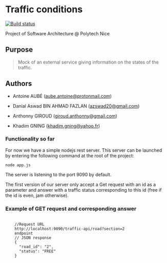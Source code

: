 # Traffic conditions

[![Build status](https://travis-ci.org/sa-2017-2018-team-5/priority-rules-system.svg?branch=master)](https://travis-ci.org/sa-2017-2018-team-5/traffic-conditions)

Project of Software Architecture @ Polytech Nice

## Purpose

> Mock of an external service giving information on the states of the traffic. 

## Authors

- Antoine AUBÉ 
([aube.antoine@protonmail.com](mailto:aube.antoine@protonmail.com))

- Danial Aswad BIN AHMAD FAZLAN 
([azswad20@gmail.com](mailto:azswad20@gmail.com))

- Anthonny GIROUD
([giroud.anthonny@gmail.com](mailto:giroud.anthonny@gmail.com))

- Khadim GNING
([khadim.gning@yahoo.fr](mailto:khadim.gning@yahoo.fr))

### Functionality so far

For now we have a simple nodejs rest server. 
This server can be launched by entering the following command at the root of the project:
<pre><code>node app.js</code></pre>

The server is listening to the port 9090 by default.

The first version of our server only accept a Get request with an id as a parameter and 
answer with a traffic status corresponding to this id (free if the id is even, jam otherwise).

### Example of GET request and corresponding answer

<pre>
  <code>
    //Request URL
    http://localhost:9090/traffic-api/road?section=2
    endpoint
    // JSON response
    {
      "road_id": "2",
      "status": "FREE"
    }
  </code>
</pre>


